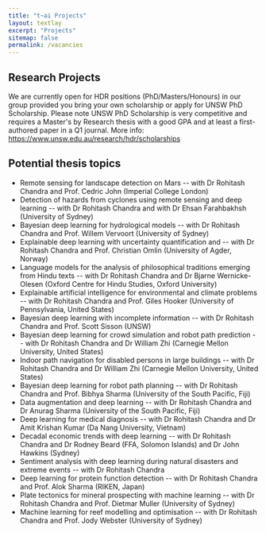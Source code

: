 ```yaml
---
title: "t~ai Projects"
layout: textlay
excerpt: "Projects"
sitemap: false
permalink: /vacancies
---
```


## Research Projects

We are currently open for HDR positions (PhD/Masters/Honours) in our group provided you bring your own scholarship or apply for UNSW PhD Scholarship. Please note UNSW PhD Scholarship is very competitive and  requires a Master's by Research thesis with a good GPA and at least a first-authored paper in a Q1 journal. More info: https://www.unsw.edu.au/research/hdr/scholarships

## Potential thesis topics
   
* Remote sensing for landscape detection on Mars -- with Dr Rohitash Chandra and Prof. Cedric John (Imperial College London) 
* Detection of hazards from cyclones using remote sensing and deep learning -- with Dr Rohitash Chandra and with Dr Ehsan Farahbakhsh (University of Sydney)
* Bayesian deep learning for hydrological models --  with Dr Rohitash Chandra and Prof. Willem Vervoort (University of Sydney)
* Explainable deep learning with uncertainty quantification and   -- with Dr Rohitash Chandra and Prof. Christian Omlin (University of Agder, Norway)
* Language models  for the analysis of philosophical traditions emerging from Hindu texts -- with Dr Rohitash Chandra and Dr Bjarne Wernicke-Olesen (Oxford Centre for Hindu Studies, Oxford University)
* Explainable artificial intelligence for environmental and climate problems -- with Dr Rohitash Chandra and Prof. Giles Hooker (University of Pennsylvania, United States)
* Bayesian deep learning with incomplete information -- with Dr Rohitash Chandra and Prof. Scott Sisson (UNSW)
* Bayesian deep learning for crowd simulation and robot path prediction -- with Dr Rohitash Chandra and Dr William Zhi (Carnegie Mellon University, United States)
* Indoor path navigation for disabled persons in large buildings -- with Dr Rohitash Chandra and Dr William Zhi (Carnegie Mellon University, United States)
* Bayesian deep learning for robot path planning -- with Dr Rohitash Chandra and Prof. Bibhya Sharma (University of the South Pacific, Fiji)
* Data augmentation and deep learning -- with Dr Rohitash Chandra and Dr Anurag Sharma (University of the South Pacific, Fiji)
* Deep learning for medical diagnosis -- with Dr Rohitash Chandra and  Dr Amit Krishan Kumar (Da Nang University, Vietnam)
* Decadal economic trends with deep learning -- with Dr Rohitash Chandra and Dr Rodney Beard (FFA, Solomon Islands) and Dr John Hawkins (Sydney)
* Sentiment analysis with deep learning during natural disasters and extreme events -- with Dr Rohitash Chandra  
* Deep learning for protein function detection -- with Dr Rohitash Chandra and Prof. Alok Sharma (RIKEN, Japan)
* Plate tectonics for mineral prospecting with machine learning -- with Dr Rohitash Chandra and  Prof. Dietmar Muller (University of Sydney)
* Machine learning for reef modelling and optimisation -- with Dr Rohitash Chandra and Prof. Jody Webster (University of Sydney)
